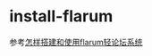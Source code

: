 # install-flarum

参考[怎样搭建和使用flarum轻论坛系统](http://www.lijiaocn.com/%E6%96%B9%E6%B3%95/2017/11/21/flarum-usage.html)
